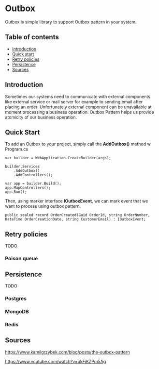 # Outbox

Outbox is simple library to support Outbox pattern in your system.

## Table of contents
* [Introduction](#Introduction)
* [Quick start](#Quick-start)
* [Retry policies](#Retry-policies)
* [Persistence](#Persistence)
* [Sources](#Sources)

## Introduction

Sometimes our systems need to communicate with external components like external service or mail server for example to sending email after placing an order. Unfortunately external component can be unavailable at moment processing a business operation. Outbox Pattern helps us provide atomicity of our business operation.

## Quick Start

To add an Outbox to your project, simply call the **AddOutbox()** method w Program.cs

```
var builder = WebApplication.CreateBuilder(args);

builder.Services
    .AddOutbox()
    .AddControllers();

var app = builder.Build();
app.MapControllers();
app.Run();
```

Then, using marker interface **IOutboxEvent**, we can mark event that we want to process using outbox pattern.

```
public sealed record OrderCreated(Guid OrderId, string OrderNumber, DateTime OrderCreationDate, string CustomerEmail) : IOutboxEvent;
```

## Retry policies

TODO

### Poison queue

## Persistence

TODO

### Postgres

### MongoDB

### Redis

## Sources

https://www.kamilgrzybek.com/blog/posts/the-outbox-pattern

https://www.youtube.com/watch?v=ukFjKZPm5Ag